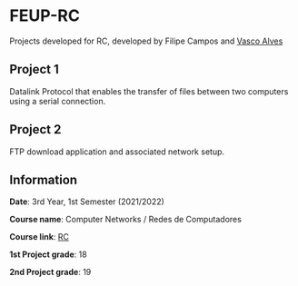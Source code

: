 # FEUP-RC
Projects developed for RC, developed by Filipe Campos and [Vasco Alves](https://github.com/Vasco52)

## Project 1

Datalink Protocol that enables the transfer of files between two computers using a serial connection.

## Project 2

FTP download application and associated network setup.


## Information
**Date**: 3rd Year, 1st Semester (2021/2022)

**Course name**: Computer Networks / Redes de Computadores

**Course link**: [RC](https://sigarra.up.pt/feup/en/UCURR_GERAL.FICHA_UC_VIEW?pv_ocorrencia_id=484435)

**1st Project grade**: 18

**2nd Project grade**: 19
